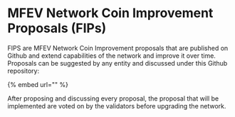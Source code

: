 # MFEV Network Coin Improvement Proposals \(FIPs\)

FIPS are MFEV Network Coin Improvement proposals that are published on Github and extend capabilities of the network and improve it over time. Proposals can be suggested by any entity and discussed under this Github repository:

{% embed url="" %}

After proposing and discussing every proposal, the proposal that will be implemented are voted on by the validators before upgrading the network.
